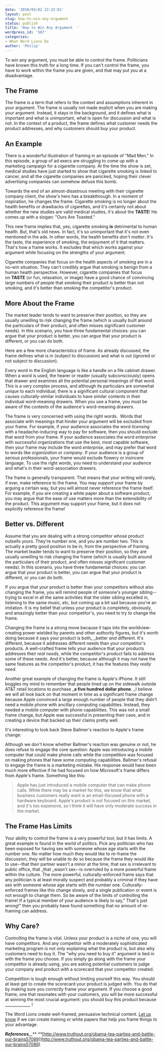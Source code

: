 ```yaml
---
date: '2010/03/02 22:32:01'
layout: post
slug: how-to-win-any-argument
status: publish
title: 'How to Win Any Argument  '
wordpress_id: '587'
categories:
- What Word Lions Do
author: 'Philip'
---
```


To win any argument, you must be able to control the frame. Politicians have known this truth for a long time. If you can't control the frame, you have to work within the frame you are given, and that may put you at a disadvantage.


## The Frame




The frame is a term that refers to the context and assumptions inherent in your argument. The frame is usually not made explicit when you are making your argument. Instead, it stays in the background, and it defines what is important and what is unimportant, what is open for discussion and what is not. In the context of a product, the frame defines what customer needs the product addresses, and why customers should buy your product.


## An Example


There is a wonderful illustration of framing in an episode of "Mad Men." In this episode, a group of ad execs are struggling to come up with a marketing campaign for a cigarette company. At the time the show is set, medical studies have just started to show that cigarette smoking is linked to cancer, and all the cigarette companies are panicked, hoping their clever advertising companies can somehow defuse this bomb.

Towards the end of an almost-disastrous meeting with their cigarette company client, the show's hero has a breakthrough. In a moment of inspiration, he changes the frame. Cigarette smoking is no longer about the health benefits or drawbacks of cigarettes, and it's certainly not about whether the new studies are valid medical studies, it's about the **TASTE**! He comes up with a slogan: "Ours Are Toasted."

This new frame implies that, yes, cigarette smoking **is** detrimental to human health. But, that's old news. In fact, it's so unimportant that it's not even mentioned in the ads. In other words, the health benefits _don't matter_. It's the taste, the experience of smoking, the enjoyment of it that matters. That's how a frame works. It excludes that which works against your argument while focusing on the strengths of your argument.

Cigarette companies that focus on the health aspects of smoking are in a no-win situation. They can't credibly argue that smoking is benign from a human health perspective. However, cigarette companies that focus on **TASTE** (or fun, relaxation, or image) have a good chance of convincing large numbers of people that smoking their product is better than not smoking, and it's better than smoking the competitor's product.


## More About the Frame


The market leader tends to want to preserve their position, so they are usually unwilling to risk changing the frame (which is usually built around the particulars of their product, and often misses significant customer needs). In this scenario, you have three fundamental choices: you can argue that your product is better, you can argue that your product is different, or you can do both.

Here are a few more characteristics of frame. As already discussed, the frame defines what is in (subject to discussion) and what is out (ignored or not subject to discussion).


Every word in the English language is like a handle on a file cabinet drawer. When a word is used, the hearer or reader (usually subconsciously) opens that drawer and examines all the potential personal meanings of that word. This is a very complex process, and although its particulars are somewhat unique to each individual, there is a significant cultural component that causes culturally-similar individuals to have similar contents in their individual word-meaning drawers. When you use a frame, you must be aware of the contents of the audience's word-meaning drawers.


The frame is very concerned with using the right words.  Words that associate with meanings that hinder your argument will be excluded from your frame. For example, if your audience associates the word _licensing_ with a headache-inducing way to pay for software, then you should exclude that word from your frame. If your audience associates the word _enterprise_ with successful organizations that use the best, most capable software, then your frame may include the word _enterprise_, and may prefer that word to words like _organization_ or _company_. If your audience is a group of serious professionals, your frame would exclude flowery or insincere language. To use the right words, you need to understand your audience and what's in their word-association drawers.

The frame is generally transparent. That means that your writing will rarely, if ever, make reference to the frame. You may _support_ your frame by arguing a certain way, but you will almost never reference the frame itself. For example, if you are creating a white paper about a software product, you may argue that the ease of use matters more than the extensibility of the product. This argument may support your frame, but it does not explicitly reference the frame!


## Better vs. Different


Assume that you are dealing with a strong competitor whose product outsells yours. They're number one, and you are number two. This is actually a pretty good position to be in, from the perspective of framing. The market leader tends to want to preserve their position, so they are usually unwilling to risk changing the frame (which is usually built around the particulars of their product, and often misses significant customer needs). In this scenario, you have three fundamental choices: you can argue that your product is better, you can argue that your product is different, or you can do both.

If you argue that your product is better than your competitors without also changing the frame, you will remind people of someone's younger sibling--trying to excel in all the same activities that the older sibling excelled in, listening to the same music, etc, but coming up a bit sad because you're an imitation. It is my belief that unless your product is completely, obviously, and amazingly better than your competitor's, you need to try to change the frame.

Changing the frame is a strong move because it taps into the worldview-creating power wielded by parents and other authority figures, but it's worth doing because it says your product is both_ _better _and_ different. It's different, because it addresses different needs than your competitor's products. A well-crafted frame tells your audience that your products addresses their _real_ _needs_, while the competitor's product fails to address some of these needs. And it's better, because although it may not have the same features as the competitor's product, it has the features they _really need_.

Another great example of changing the frame is Apple's iPhone. It still boggles my mind to remember that people lined up on the sidewalk outside AT&T retail locations to purchase _**a five hundred dollar phone**. _I believe we will all look back on that moment in time as a significant frame change because Apple convinced a large enough number of people that they didn't need a mobile phone with ancillary computing capabilities. Instead, they needed a mobile computer with phone capabilities. This was not a small frame change, but Apple was successful in presenting their case, and in creating a device that backed up their claims pretty well.

It's interesting to look back Steve Ballmer's reaction to Apple's frame change:



Although we don't know whether Ballmer's reaction was genuine or not, he does refuse to engage the core question: Apple was introducing a mobile computer that could make phone calls while the competition was focused on making phones that have some computing capabilities. Ballmer's refusal to engage the frame is a marketing mistake. His response would have been much more effective if he had focused on how Microsoft's frame differs from Apple's frame. Something like this:


> Apple has just introduced a mobile computer that can make phone calls. While there may be a market for this, we know that what business customers really want is an email-focused phone with a hardware keyboard. Apple's product is not focused on this market, and it's too expensive, so I think it will have only moderate success in the market.




## The Frame Has Limits


Your ability to control the frame is a very powerful tool, but it has limits. A great example is found in the world of politics. Pick any politician who has been exposed for having sex with someone whose age starts with the number one. No matter how much they would like to re-frame the discussion, they will be unable to do so because the frame they would _like_ to use--that their partner wasn't a minor at the time, that sex is irrelevant to public office, that _that _wasn't sex--is overruled by a more powerful frame within the culture. The more powerful, culturally-enforced frame says that any politician is at least morally suspect and probably a criminal if they have sex with someone whose age starts with the number one. Culturally-enforced frames like this change slowly, and a single publication or event is not enough to change them. So be aware of the limits of controlling the frame! If a typical member of your audience is likely to say," That's just wrong!" then you probably have found something that no amount of re-framing can address.


## Why Care?


Controlling the frame is vital. Unless your product is a niche of one, you will have competitors. And any competitor with a moderately sophisticated marketing program is not only explaining what the product is, but also why customers need to buy it. The "why you need to buy it" argument is tied in with the frame you choose. If you simply go along with the frame your competitor is already using, you are asking potential customers to judge your company and product with a scorecard that your competitor created.

Competition is tough enough without limiting yourself this way. You should at least get to create the scorecard your product is judged with. You do that by making sure you correctly frame your argument. If you choose a good frame, one that resonates with your customers, you will be more successful at winning the most crucial argument: you should buy this product because _____________ !

The Word Lions create well-framed, persuasive technical content. [Let us know](mailto:info@wordlions.com) if we can create training or white papers that help you frame things to your advantage.

_**References**__**
**_[http://www.truthout.org/obama-tea-parties-and-battle-our-brains57089](http://www.truthout.org/obama-tea-parties-and-battle-our-brains57089)

